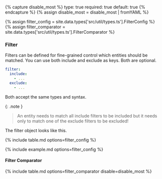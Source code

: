 {% capture disable_most %}
type: true
required: true
default: true
{% endcapture %}
{% assign disable_most = disable_most | fromYAML %}

{% assign filter_config = site.data.types['src/util/types.ts'].FilterConfig %}
{% assign filter_comparator = site.data.types['src/util/types.ts'].FilterComparator %}

### Filter

Filters can be defined for fine-grained control which entities should be matched.
You can use both include and exclude as keys. Both are optional.

```yaml
filter:
  include:
    - ...
  exclude:
    - ...
```

Both accept the same types and syntax.

{: .note }
> An entity needs to match all include filters to be included but it needs only to match one of the exclude filters to be excluded!

The filter object looks like this.

{% include table.md options=filter_config %}

{% include example.md options=filter_config %}

#### Filter Comparator

{% include table.md options=filter_comparator disable=disable_most %}
